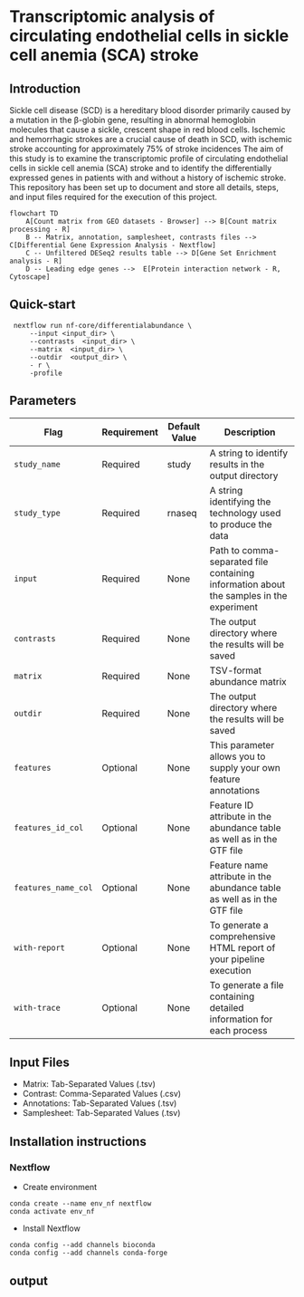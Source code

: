 # Transcriptomic analysis of circulating endothelial cells in sickle cell anemia (SCA) stroke

## Introduction
Sickle cell disease (SCD) is a hereditary blood disorder primarily caused by a mutation in the β-globin gene, resulting in abnormal hemoglobin molecules that cause a sickle, crescent shape in red blood cells. Ischemic and hemorrhagic strokes are a crucial cause of death in SCD, with ischemic stroke accounting for approximately 75% of stroke incidences
The aim of this study is to examine the transcriptomic profile of circulating endothelial cells in sickle cell anemia (SCA) stroke and to identify the differentially expressed genes in patients with and without a history of ischemic stroke.
This repository has been set up to document and store all details, steps, and input files required for the execution of this project. 

```mermaid
flowchart TD
    A[Count matrix from GEO datasets - Browser] --> B[Count matrix processing - R]
    B -- Matrix, annotation, samplesheet, contrasts files --> C[Differential Gene Expression Analysis - Nextflow]
    C -- Unfiltered DESeq2 results table --> D[Gene Set Enrichment analysis - R]
    D -- Leading edge genes -->  E[Protein interaction network - R, Cytoscape]
```

## Quick-start
```
 nextflow run nf-core/differentialabundance \
     --input <input_dir> \
     --contrasts  <input_dir> \
     --matrix  <input_dir> \
     --outdir  <output_dir> \
     - r \
     -profile 
```

## Parameters 
| Flag   | Requirement | Default Value | Description |
| -------| ----------- | ------------- | ------------ |
```study_name```    | Required | study | A string to identify results in the output directory |
```study_type```    | Required | rnaseq | A string identifying the technology used to produce the data |
```input```       | Required | None | Path to comma-separated file containing information about the samples in the experiment | 
```contrasts```   | Required | None | The output directory where the results will be saved | 
```matrix```     | Required | None | TSV-format abundance matrix |
```outdir```       | Required | None | The output directory where the results will be saved |
```features```     | Optional | None | This parameter allows you to supply your own feature annotations |
```features_id_col``` | Optional | None | Feature ID attribute in the abundance table as well as in the GTF file |
```features_name_col``` | Optional | None | Feature name attribute in the abundance table as well as in the GTF file |
```with-report```       | Optional | None | To generate a comprehensive HTML report of your pipeline execution |
```with-trace ```       | Optional | None | To generate a file containing detailed information for each process |



## Input Files
- Matrix: Tab-Separated Values (.tsv)
- Contrast: Comma-Separated Values (.csv)
- Annotations: Tab-Separated Values (.tsv)
- Samplesheet: Tab-Separated Values (.tsv)

## Installation instructions
### Nextflow
- Create environment
```
conda create --name env_nf nextflow
conda activate env_nf
```
- Install Nextflow
```
conda config --add channels bioconda
conda config --add channels conda-forge
```

## output

